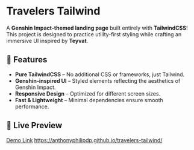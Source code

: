 # Travelers Tailwind

A **Genshin Impact-themed landing page** built entirely with **TailwindCSS**! This project is designed to practice utility-first styling while crafting an immersive UI inspired by **Teyvat**.

## 🌟 Features
- **Pure TailwindCSS** – No additional CSS or frameworks, just Tailwind.
- **Genshin-inspired UI** – Styled elements reflecting the aesthetics of Genshin Impact.
- **Responsive Design** – Optimized for different screen sizes.
- **Fast & Lightweight** – Minimal dependencies ensure smooth performance.

## 🚀 Live Preview
[Demo Link](#) https://anthonyphilipdp.github.io/travelers-tailwind/
